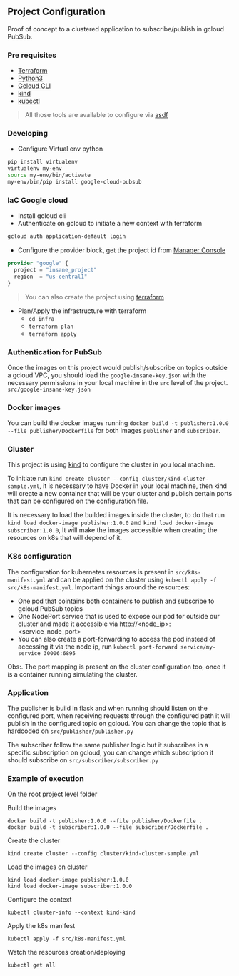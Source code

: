 ## Project Configuration

Proof of concept to a clustered application to subscribe/publish in gcloud PubSub.

### Pre requisites
- [Terraform](https://www.terraform.io/downloads.html)
- [Python3](https://www.python.org/downloads/)
- [Gcloud CLI](https://cloud.google.com/sdk/gcloud)
- [kind](https://kind.sigs.k8s.io/docs/user/quick-start/#installation)
- [kubectl](https://kubernetes.io/docs/tasks/tools/)
> All those tools are available to configure via [asdf](https://github.com/asdf-vm/asdf)
### Developing

- Configure Virtual env python

```bash
pip install virtualenv
virtualenv my-env
source my-env/bin/activate
my-env/bin/pip install google-cloud-pubsub
```

### IaC Google cloud
- Install gcloud cli
- Authenticate on gcloud to initiate a new context with terraform
```bash
gcloud auth application-default login
```
- Configure the provider block, get the project id from [Manager Console](https://console.cloud.google.com/cloud-resource-manager)
```terraform
provider "google" {
  project = "insane_project"
  region  = "us-central1"
}
```
> You can also create the project using [terraform](https://registry.terraform.io/providers/hashicorp/google/latest/docs/resources/google_project)
- Plan/Apply the infrastructure with terraform
  - `cd infra`
  - `terraform plan`
  - `terraform apply`

### Authentication for PubSub
Once the images on this project would publish/subscribe on topics outside a gcloud VPC, you should load the `google-insane-key.json` with the necessary permissions in your local machine in the `src` level of the project. `src/google-insane-key.json`

### Docker images
You can build the docker images running `docker build -t publisher:1.0.0 --file publisher/Dockerfile` for both images `publisher` and `subscriber`. 

### Cluster
This project is using [kind](https://kind.sigs.k8s.io/docs/user/quick-start/) to configure the cluster in you local machine. 

To initiate run `kind create cluster --config cluster/kind-cluster-sample.yml`, it is necessary to have Docker in your local machine, then kind will create a new container that will be your cluster and publish certain ports that can be configured on the configuration file.

It is necessary to load the builded images inside the cluster, to do that run `kind load docker-image publisher:1.0.0` and `kind load docker-image subscriber:1.0.0`, It will make the images accessible when creating the resources on k8s that will depend of it.

### K8s configuration
The configuration for kubernetes resources is present in `src/k8s-manifest.yml` and can be applied on the cluster using `kubectl apply -f src/k8s-manifest.yml`. Important things around the resources:

- One pod that cointains both containers to publish and subscribe to gcloud PubSub topics
- One NodePort service that is used to expose our pod for outside our cluster and made it accessible via http://<node_ip>:<service_node_port>
- You can also create a port-forwarding to access the pod instead of accessing it via the node ip, run `kubectl port-forward service/my-service 30006:6895`

Obs:. The port mapping is present on the cluster configuration too, once it is a container running simulating the cluster.

### Application
The publisher is build in flask and when running should listen on the configured port, when receiving requests through the configured path it will publish in the configured topic on gcloud. You can change the topic that is hardcoded on `src/publisher/publisher.py`

The subscriber follow the same publisher logic but it subscribes in a specific subscription on gcloud, you can change which subscription it should subscribe on `src/subscriber/subscriber.py`

### Example of execution
On the root project level folder

Build the images
```
docker build -t publisher:1.0.0 --file publisher/Dockerfile .
docker build -t subscriber:1.0.0 --file subscriber/Dockerfile .
```

Create the cluster
```
kind create cluster --config cluster/kind-cluster-sample.yml
```

Load the images on cluster
```
kind load docker-image publisher:1.0.0
kind load docker-image subscriber:1.0.0
```

Configure the context
```
kubectl cluster-info --context kind-kind
```

Apply the k8s manifest
```
kubectl apply -f src/k8s-manifest.yml
```

Watch the resources creation/deploying 
```
kubectl get all
```

